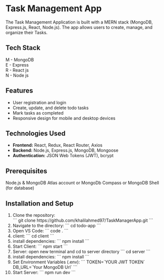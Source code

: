 # Task Management App
The Task Management Application is built with a MERN stack (MongoDB, Express.js, React, Node.js).
The app allows users to create, manage, and organize their Tasks.


## Tech Stack
M - MongoDB </br>
E - Express </br>
R - React js </br>
N - Node js </br>

## Features
<ul>
  <li>User registration and login</li>
  <li>Create, update, and delete todo tasks</li>
  <li>Mark tasks as completed</li>
  <li>Responsive design for mobile and desktop devices</li>
</ul>

## Technologies Used
<ul>
  <li><strong>Frontend:</strong> React, Redux, React Router, Axios</li>
  <li><strong>Backend:</strong> Node.js, Express.js, MongoDB, Mongoose</li>
  <li><strong>Authentication:</strong> JSON Web Tokens (JWT), bcrypt</li>
</ul>

## Prerequisites
Node.js &
MongoDB Atlas account or MongoDb Compass or MongoDB Shell (for database)

## Installation and Setup
<ol>
  <li>Clone the repository: </br>
  ```
  git clone https://github.com/khalilahmed97/TaskManagerApp.git
  ```
</li>
<li>Navigate to the directory:
  ```
  cd todo-app
  ```
</li>
<li> Open VS Code:
```
  code .
```
</li>
<li> client:
```
  cd client
```
</li>
<li> install dependencies:
```
  npm install
```
</li>
<li> Start Client:
```
  npm start
```
</li>
<li> Server: open new terminal and cd to server directory
```
  cd server
```
</li>
<li> install dependencies:
```
  npm install
```
</li>
<li> Set Environment Variables (.env):
```
  TOKEN=`YOUR JWT TOKEN`
  <br/>
  DB_URL=`Your MongoDB Url`
```
</li>
<li> Start Server:
```
  npm run dev
```
</li>
</ol>
